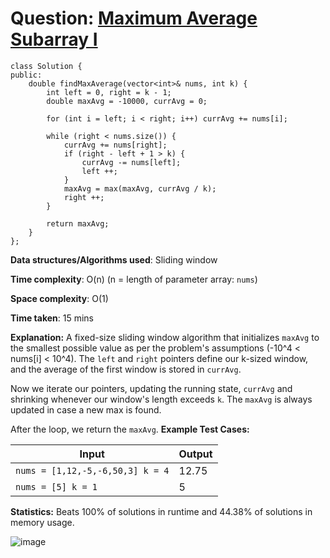 <h1>Question: <a href="https://leetcode.com/problems/maximum-average-subarray-i/description">Maximum Average Subarray I</a></h1>

```
class Solution {
public:
    double findMaxAverage(vector<int>& nums, int k) {
        int left = 0, right = k - 1;
        double maxAvg = -10000, currAvg = 0;

        for (int i = left; i < right; i++) currAvg += nums[i];

        while (right < nums.size()) {
            currAvg += nums[right];
            if (right - left + 1 > k) {
                currAvg -= nums[left];
                left ++;
            }
            maxAvg = max(maxAvg, currAvg / k);
            right ++;
        }

        return maxAvg;
    }
};
```

**Data structures/Algorithms used**: Sliding window

**Time complexity**: O(n) (n = length of parameter array: `nums`)

**Space complexity**: O(1)

**Time taken**: 15 mins

**Explanation:**
A fixed-size sliding window algorithm that initializes `maxAvg` to the smallest possible value as per the problem's assumptions (-10^4 < nums[i] < 10^4). The `left` and `right` pointers define our k-sized window, and the average of the first window is stored in `currAvg`. 

Now we iterate our pointers, updating the running state, `currAvg` and shrinking whenever our window's length exceeds `k`. The `maxAvg` is always updated in case a new max is found.

After the loop, we return the `maxAvg`.
**Example Test Cases:**


| Input  | Output |
| ------------- | ------------- |
| <code>nums = [1,12,-5,-6,50,3] k = 4</code>  | 12.75 |
| <code>nums = [5] k = 1</code>  | 5 |



**Statistics:** Beats 100% of solutions in runtime and 44.38% of solutions in memory usage.

![image](https://github.com/user-attachments/assets/85a31d04-f91f-444a-8c53-1e53c715f0bd)



